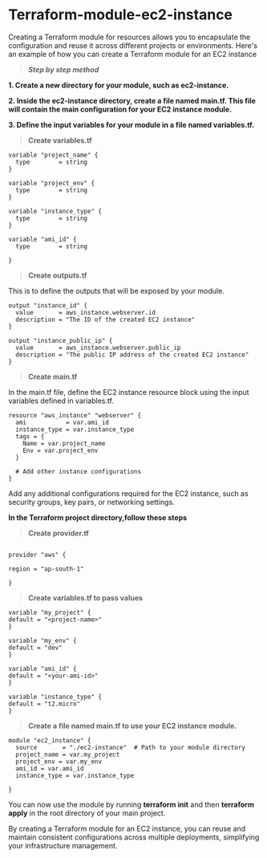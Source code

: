 # Terraform-module-ec2-instance

Creating a Terraform module for resources allows you to encapsulate the configuration and reuse it across different projects or environments. Here's an example of how you can create a Terraform module for an EC2 instance

> <b><i>Step by step method</i></b>


**1. Create a new directory for your module, such as ec2-instance.**

**2. Inside the ec2-instance directory, create a file named main.tf. This file will contain the main configuration for your EC2 instance module.**

**3. Define the input variables for your module in a file named variables.tf.**


> <b>Create variables.tf</b>

```
variable "project_name" {
  type        = string
}

variable "project_env" {
  type        = string
}

variable "instance_type" {
  type        = string
}

variable "ami_id" {
  type        = string
  
}
```

> <b>Create outputs.tf</b> 


This is to define the outputs that will be exposed by your module.

```
output "instance_id" {
  value       = aws_instance.webserver.id
  description = "The ID of the created EC2 instance"
}

output "instance_public_ip" {
  value       = aws_instance.webserver.public_ip
  description = "The public IP address of the created EC2 instance"
}
```


> <b>Create main.tf</b>

 
In the main.tf file, define the EC2 instance resource block using the input variables defined in variables.tf.

```
resource "aws_instance" "webserver" {
  ami           = var.ami_id
  instance_type = var.instance_type
  tags = {
    Name = var.project_name
    Env = var.project_env
  }

  # Add other instance configurations
}
```

Add any additional configurations required for the EC2 instance, such as security groups, key pairs, or networking settings.


**In the Terraform project directory,follow these steps**


> <b> Create provider.tf </b>


```

provider "aws" {

region = "ap-south-1"

}
```

> <b>Create variables.tf to pass values</b>


```
variable "my_project" {
default = "<project-name>"
}

variable "my_env" {
default = "dev"
}

variable "ami_id" {
default = "<your-ami-id>"
}

variable "instance_type" {
default = "t2.micro"
}
```


> <b>Create a file named main.tf to use your EC2 instance module.</b>


```
module "ec2_instance" {
  source       = "./ec2-instance"  # Path to your module directory
  project_name = var.my_project
  project_env = var.my_env
  ami_id = var.ami_id
  instance_type = var.instance_type

}

```

You can now use the module by running **terraform init** and then **terraform apply** in the root directory of your main project.


By creating a Terraform module for an EC2 instance, you can reuse and maintain consistent configurations across multiple deployments, simplifying your infrastructure management.
